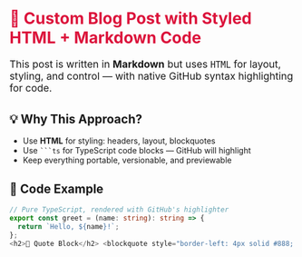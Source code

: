 <h1 style="color: crimson;">🚀 Custom Blog Post with Styled HTML + Markdown Code</h1>

<p style="font-size: 1.1rem;">
This post is written in <strong>Markdown</strong> but uses <code>HTML</code> for layout, styling, and control — with native GitHub syntax highlighting for code.
</p>

<h2 style="margin-top: 2rem;">💡 Why This Approach?</h2>

<ul>
  <li>Use <strong>HTML</strong> for styling: headers, layout, blockquotes</li>
  <li>Use <code>```ts</code> for TypeScript code blocks — GitHub will highlight</li>
  <li>Keep everything portable, versionable, and previewable</li>
</ul>

<h2>🧱 Code Example</h2>

```ts
// Pure TypeScript, rendered with GitHub's highlighter
export const greet = (name: string): string => {
  return `Hello, ${name}!`;
};
<h2>📌 Quote Block</h2> <blockquote style="border-left: 4px solid #888; padding-left: 1rem; color: #555;"> Code is cognition — not configuration. </blockquote> <h2>🔗 Links</h2> <p>Visit my <a href="https://mhmtlgly.github.io/" target="_blank">GitHub Pages site</a> for live demos.</p> <h2>📁 Categories</h2> <ul> <li><a href="/categories/architecture">Architecture</a></li> <li><a href="/categories/typescript">TypeScript</a></li> <li><a href="/categories/editor">Editor</a></li> </ul> <hr> <p style="font-size: 0.9rem; color: gray;"> Authored by <strong>@mhmtlgly</strong> · Published June 26, 2025 </p>
```
